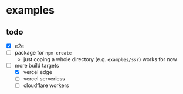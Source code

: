 # examples

## todo

- [x] e2e
- [ ] package for `npm create`
  - just coping a whole directory (e.g. `examples/ssr`) works for now
- [ ] more build targets
  - [x] vercel edge
  - [ ] vercel serverless
  - [ ] cloudflare workers
